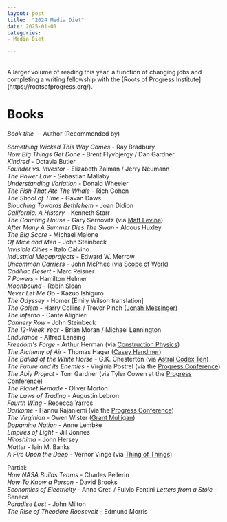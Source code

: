 ```yaml
---
layout: post
title:  "2024 Media Diet"
date: 2025-01-01
categories:
- Media Diet

---
```

<br>
A larger volume of reading this year, a function of changing jobs and completing a writing fellowship with the [Roots of Progress Institute](https://rootsofprogress.org/).

# **Books**
*Book title* — Author (Recommended by)

*Something Wicked This Way Comes* - Ray Bradbury <br>
*How Big Things Get Done* - Brent Flyvbjergy / Dan Gardner <br>
*Kindred* - Octavia Butler <br>
*Founder vs. Investor* - Elizabeth Zalman / Jerry Neumann<br>
*The Power Law* - Sebastian Mallaby <br>
*Understanding Variation* - Donald Wheeler <br>
*The Fish That Ate The Whale* - Rich Cohen <br>
*The Shoal of Time* - Gavan Daws <br>
*Slouching Towards Bethlehem* - Joan Didion <br>
*California: A History* - Kenneth Starr <br>
*The Counting House* - Gary Sernovitz (via [Matt Levine](https://www.bloomberg.com/opinion/authors/ARbTQlRLRjE/matthew-s-levine))<br>
*After Many A Summer Dies The Swan* - Aldous Huxley <br>
*The Big Score* - Michael Malone <br>
*Of Mice and Men* - John Steinbeck <br>
*Invisible Cities* - Italo Calvino <br>
*Industrial Megaprojects* - Edward W. Merrow <br>
*Uncommon Carriers* - John McPhee (via [Scope of Work](https://www.scopeofwork.net/2023-12-04/?ref=scope-of-work-newsletter))<br>
*Cadillac Desert* - Marc Reisner <br>
*7 Powers* - Hamilton Helmer <br>
*Moonbound* - Robin Sloan <br>
*Never Let Me Go* - Kazuo Ishiguro <br>
*The Odyssey* - Homer [Emily Wilson translation] <br>
*The Golem* - Harry Collins / Trevor Pinch ([Jonah Messinger](https://thebreakthrough.org/people/jonah-messinger)) <br>
*The Inferno* - Dante Alighieri <br>
*Cannery Row* - John Steinbeck <br>
*The 12-Week Year* - Brian Moran / Michael Lennington <br>
*Endurance* - Alfred Lansing <br>
*Freedom's Forge* - Arthur Herman (via [Construction Physics](https://www.construction-physics.com/p/lessons-from-shipbuilding-productivity)) <br>
*The Alchemy of Air* - Thomas Hager ([Casey Handmer](https://www.caseyhandmer.com/)) <br>
*The Ballad of the White Horse* - G.K. Chesterton (via [Astral Codex Ten](https://www.astralcodexten.com/p/your-book-review-the-ballad-of-the)) <br>
*The Future and its Enemies* - Virginia Postrel (via the [Progress Conference](https://www.progressconference.com/)) <br>
*The Abiy Project* - Tom Gardner (via Tyler Cowen at the [Progress Conference](https://www.progressconference.com/)) <br>
*The Planet Remade* - Oliver Morton <br>
*The Laws of Trading* - Augustin Lebron <br>
*Fourth Wing* - Rebecca Yarros <br>
*Darkome* - Hannu Rajaniemi (via the [Progress Conference](https://www.progressconference.com/)) <br>
*The Virginian* - Owen Wister ([Grant Mulligan](https://grantmulligan.substack.com/)) <br>
*Dopamine Nation* - Anne Lembke <br>
*Empires of Light* - Jill Jonnes <br>
*Hiroshima* - John Hersey <br>
*Matter* - Iain M. Banks <br>
*A Fire Upon the Deep* - Vernor Vinge (via [Thing of Things](https://open.substack.com/pub/thingofthings/p/in-defense-of-the-reality-of-good))<br>


Partial: <br>
*How NASA Builds Teams* - Charles Pellerin <br>
*How To Know a Person* - David Brooks <br>
*Economics of Electricity* - Anna Creti / Fulvio Fontini
*Letters from a Stoic* - Seneca <br>
*Paradise Lost* - John Milton <br>
*The Rise of Theodore Roosevelt* - Edmund Morris <br>
